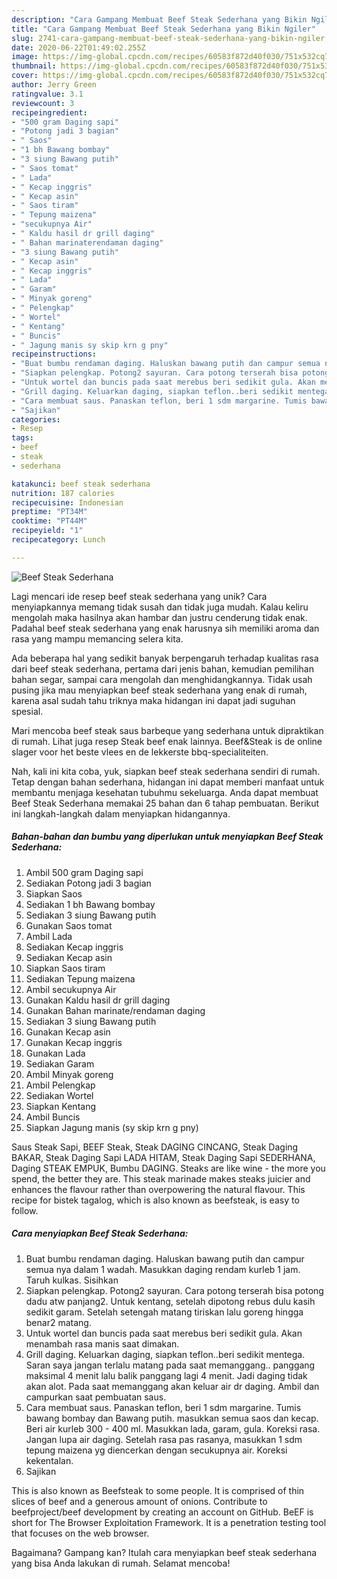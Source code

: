 ```yaml
---
description: "Cara Gampang Membuat Beef Steak Sederhana yang Bikin Ngiler"
title: "Cara Gampang Membuat Beef Steak Sederhana yang Bikin Ngiler"
slug: 2741-cara-gampang-membuat-beef-steak-sederhana-yang-bikin-ngiler
date: 2020-06-22T01:49:02.255Z
image: https://img-global.cpcdn.com/recipes/60583f872d40f030/751x532cq70/beef-steak-sederhana-foto-resep-utama.jpg
thumbnail: https://img-global.cpcdn.com/recipes/60583f872d40f030/751x532cq70/beef-steak-sederhana-foto-resep-utama.jpg
cover: https://img-global.cpcdn.com/recipes/60583f872d40f030/751x532cq70/beef-steak-sederhana-foto-resep-utama.jpg
author: Jerry Green
ratingvalue: 3.1
reviewcount: 3
recipeingredient:
- "500 gram Daging sapi"
- "Potong jadi 3 bagian"
- " Saos"
- "1 bh Bawang bombay"
- "3 siung Bawang putih"
- " Saos tomat"
- " Lada"
- " Kecap inggris"
- " Kecap asin"
- " Saos tiram"
- " Tepung maizena"
- "secukupnya Air"
- " Kaldu hasil dr grill daging"
- " Bahan marinaterendaman daging"
- "3 siung Bawang putih"
- " Kecap asin"
- " Kecap inggris"
- " Lada"
- " Garam"
- " Minyak goreng"
- " Pelengkap"
- " Wortel"
- " Kentang"
- " Buncis"
- " Jagung manis sy skip krn g pny"
recipeinstructions:
- "Buat bumbu rendaman daging. Haluskan bawang putih dan campur semua nya dalam 1 wadah. Masukkan daging rendam kurleb 1 jam. Taruh kulkas. Sisihkan"
- "Siapkan pelengkap. Potong2 sayuran. Cara potong terserah bisa potong dadu atw panjang2. Untuk kentang, setelah dipotong rebus dulu kasih sedikit garam. Setelah setengah matang tiriskan lalu goreng hingga benar2 matang."
- "Untuk wortel dan buncis pada saat merebus beri sedikit gula. Akan menambah rasa manis saat dimakan."
- "Grill daging. Keluarkan daging, siapkan teflon..beri sedikit mentega. Saran saya jangan terlalu matang pada saat memanggang.. panggang maksimal 4 menit lalu balik panggang lagi 4 menit. Jadi daging tidak akan alot. Pada saat memanggang akan keluar air dr daging. Ambil dan campurkan saat pembuatan saus."
- "Cara membuat saus. Panaskan teflon, beri 1 sdm margarine. Tumis bawang bombay dan Bawang putih. masukkan semua saos dan kecap. Beri air kurleb 300 - 400 ml. Masukkan lada, garam, gula. Koreksi rasa. Jangan lupa air daging. Setelah rasa pas rasanya, masukkan 1 sdm tepung maizena yg diencerkan dengan secukupnya air. Koreksi kekentalan."
- "Sajikan"
categories:
- Resep
tags:
- beef
- steak
- sederhana

katakunci: beef steak sederhana 
nutrition: 187 calories
recipecuisine: Indonesian
preptime: "PT34M"
cooktime: "PT44M"
recipeyield: "1"
recipecategory: Lunch

---
```



![Beef Steak Sederhana](https://img-global.cpcdn.com/recipes/60583f872d40f030/751x532cq70/beef-steak-sederhana-foto-resep-utama.jpg)

Lagi mencari ide resep beef steak sederhana yang unik? Cara menyiapkannya memang tidak susah dan tidak juga mudah. Kalau keliru mengolah maka hasilnya akan hambar dan justru cenderung tidak enak. Padahal beef steak sederhana yang enak harusnya sih memiliki aroma dan rasa yang mampu memancing selera kita.

Ada beberapa hal yang sedikit banyak berpengaruh terhadap kualitas rasa dari beef steak sederhana, pertama dari jenis bahan, kemudian pemilihan bahan segar, sampai cara mengolah dan menghidangkannya. Tidak usah pusing jika mau menyiapkan beef steak sederhana yang enak di rumah, karena asal sudah tahu triknya maka hidangan ini dapat jadi suguhan spesial.

Mari mencoba beef steak saus barbeque yang sederhana untuk dipraktikan di rumah. Lihat juga resep Steak beef enak lainnya. Beef&amp;Steak is de online slager voor het beste vlees en de lekkerste bbq-specialiteiten.


Nah, kali ini kita coba, yuk, siapkan beef steak sederhana sendiri di rumah. Tetap dengan bahan sederhana, hidangan ini dapat memberi manfaat untuk membantu menjaga kesehatan tubuhmu sekeluarga. Anda dapat membuat Beef Steak Sederhana memakai 25 bahan dan 6 tahap pembuatan. Berikut ini langkah-langkah dalam menyiapkan hidangannya.

<!--inarticleads1-->

##### Bahan-bahan dan bumbu yang diperlukan untuk menyiapkan Beef Steak Sederhana:

1. Ambil 500 gram Daging sapi
1. Sediakan Potong jadi 3 bagian
1. Siapkan  Saos
1. Sediakan 1 bh Bawang bombay
1. Sediakan 3 siung Bawang putih
1. Gunakan  Saos tomat
1. Ambil  Lada
1. Sediakan  Kecap inggris
1. Sediakan  Kecap asin
1. Siapkan  Saos tiram
1. Sediakan  Tepung maizena
1. Ambil secukupnya Air
1. Gunakan  Kaldu hasil dr grill daging
1. Gunakan  Bahan marinate/rendaman daging
1. Sediakan 3 siung Bawang putih
1. Gunakan  Kecap asin
1. Gunakan  Kecap inggris
1. Gunakan  Lada
1. Sediakan  Garam
1. Ambil  Minyak goreng
1. Ambil  Pelengkap
1. Sediakan  Wortel
1. Siapkan  Kentang
1. Ambil  Buncis
1. Siapkan  Jagung manis (sy skip krn g pny)


Saus Steak Sapi, BEEF Steak, Steak DAGING CINCANG, Steak Daging BAKAR, Steak Daging Sapi LADA HITAM, Steak Daging Sapi SEDERHANA, Daging STEAK EMPUK, Bumbu DAGING. Steaks are like wine - the more you spend, the better they are. This steak marinade makes steaks juicier and enhances the flavour rather than overpowering the natural flavour. This recipe for bistek tagalog, which is also known as beefsteak, is easy to follow. 

<!--inarticleads2-->

##### Cara menyiapkan Beef Steak Sederhana:

1. Buat bumbu rendaman daging. Haluskan bawang putih dan campur semua nya dalam 1 wadah. Masukkan daging rendam kurleb 1 jam. Taruh kulkas. Sisihkan
1. Siapkan pelengkap. Potong2 sayuran. Cara potong terserah bisa potong dadu atw panjang2. Untuk kentang, setelah dipotong rebus dulu kasih sedikit garam. Setelah setengah matang tiriskan lalu goreng hingga benar2 matang.
1. Untuk wortel dan buncis pada saat merebus beri sedikit gula. Akan menambah rasa manis saat dimakan.
1. Grill daging. Keluarkan daging, siapkan teflon..beri sedikit mentega. Saran saya jangan terlalu matang pada saat memanggang.. panggang maksimal 4 menit lalu balik panggang lagi 4 menit. Jadi daging tidak akan alot. Pada saat memanggang akan keluar air dr daging. Ambil dan campurkan saat pembuatan saus.
1. Cara membuat saus. Panaskan teflon, beri 1 sdm margarine. Tumis bawang bombay dan Bawang putih. masukkan semua saos dan kecap. Beri air kurleb 300 - 400 ml. Masukkan lada, garam, gula. Koreksi rasa. Jangan lupa air daging. Setelah rasa pas rasanya, masukkan 1 sdm tepung maizena yg diencerkan dengan secukupnya air. Koreksi kekentalan.
1. Sajikan


This is also known as Beefsteak to some people. It is comprised of thin slices of beef and a generous amount of onions. Contribute to beefproject/beef development by creating an account on GitHub. BeEF is short for The Browser Exploitation Framework. It is a penetration testing tool that focuses on the web browser. 

Bagaimana? Gampang kan? Itulah cara menyiapkan beef steak sederhana yang bisa Anda lakukan di rumah. Selamat mencoba!

